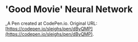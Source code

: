 # 'Good Movie' Neural Network 
 _A Pen created at CodePen.io. Original URL: [https://codepen.io/sleighs/pen/dByQMP](https://codepen.io/sleighs/pen/dByQMP).

 